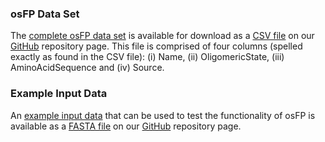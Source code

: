 ### osFP Data Set

The [complete osFP data set](https://github.com/chaninn/osFP/blob/master/osfp-full-data-set.csv) is available for download as a [CSV file](https://github.com/chaninn/osFP/blob/master/osfp-full-data-set.csv) on our [GitHub](https://github.com/chaninn/osFP/) repository page. This file is comprised of four columns (spelled exactly as found in the CSV file): (i) Name, (ii) OligomericState, (iii) AminoAcidSequence and (iv) Source.

### Example Input Data

An [example input data](https://github.com/chaninn/osFP/blob/master/example-data.fasta) that can be used to test the functionality of osFP is available as a [FASTA file](https://github.com/chaninn/osFP/blob/master/example-data.fasta) on our [GitHub](http://github.com/chaninn/osFP/) repository page.